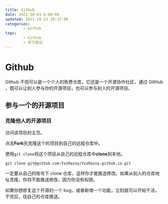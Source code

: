 ```yaml
---
title: Github
date: 2021-10-03 6:00:00
updated: 2021-10-23 19:37:00
categories:
        - Github
tags:
        - Github
        - 学习笔记
---
```


# Github

Github 不但可以是一个个人的免费仓库，它还是一个开源协作社区，通过 GitHub ，既可以让别人参与你的开源项目，也可以参与别人的开源项目。

## 参与一个的开源项目

### 克隆他人的开源项目

访问该项目的主页。

点击**Fork**先克隆这个的项目到自己的远程仓库中。

使用`git clone`将这个项目从自己的远程仓库中**clone**到本地。

```
git clone git@github.com:YxzRainy/YxzRainy.github.io.git
```

一定要从自己的账号下 clone 仓库，这样你才能推送修改。如果从别人的仓库地址克隆，你将不能推送修改，因为你没有权限。

如果你想修复这个开源的一个 bug，或者新增一个功能，立刻就可以开始干活，干完后，往自己的仓库推送。
